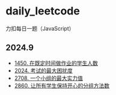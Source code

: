 # daily_leetcode
力扣每日一题（JavaScript）

## 2024.9

- [1450. 在既定时间做作业的学生人数](https://github.com/Nickyzj628/daily_leetcode/blob/main/2024.9/1450.js)
- [2024. 考试的最大困扰度](https://github.com/Nickyzj628/daily_leetcode/blob/main/2024.9/2024.js)
- [2708. 一个小组的最大实力值](https://github.com/Nickyzj628/daily_leetcode/blob/main/2024.9/2708.js)
- [2860. 让所有学生保持开心的分组方法数](https://github.com/Nickyzj628/daily_leetcode/blob/main/2024.9/2860.js)